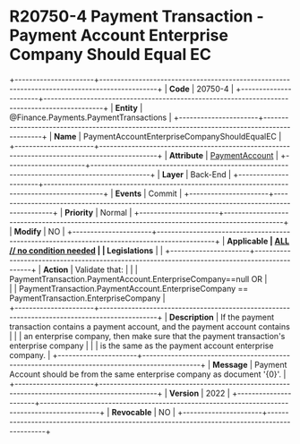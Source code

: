 ﻿---
erp.type: front-end-business-rule
erp.entity: Finance.Payments.PaymentTransactions
---

# R20750-4 Payment Transaction - Payment Account Enterprise Company Should Equal EC
+----------------------+----------------------------------------------------------------------------------------------+
| **Code**             | 20750-4                                                                                      |
+----------------------+----------------------------------------------------------------------------------------------+
| **Entity**           | @Finance.Payments.PaymentTransactions                                                        |
+----------------------+----------------------------------------------------------------------------------------------+
| **Name**             | PaymentAccountEnterpriseCompanyShouldEqualEC                                                 |
+----------------------+----------------------------------------------------------------------------------------------+
| **Attribute**        | [PaymentAccount](../entities/Finance.Payments.PaymentTransactions.md#paymentaccount)         |
+----------------------+----------------------------------------------------------------------------------------------+
| **Layer**            | Back-End                                                                                     |
+----------------------+----------------------------------------------------------------------------------------------+
| **Events**           | Commit                                                                                       |
+----------------------+----------------------------------------------------------------------------------------------+
| **Priority**         | Normal                                                                                       |
+----------------------+----------------------------------------------------------------------------------------------+
| **Modify**           | NO                                                                                           |
+----------------------+----------------------------------------------------------------------------------------------+
| **Applicable         | [ALL // no condition needed](xref:applicable-legislations)                                   |
| Legislations**       |                                                                                              |
+----------------------+----------------------------------------------------------------------------------------------+
| **Action**           | Validate that:                                                                               |
|                      | PaymentTransaction.PaymentAccount.EnterpriseCompany==null  OR                                |  
|                      | PaymentTransaction.PaymentAccount.EnterpriseCompany == PaymentTransaction.EnterpriseCompany  |  
+----------------------+----------------------------------------------------------------------------------------------+
| **Description**      | If the payment transaction contains a payment account, and the payment account contains      |
|                      | an enterprise company, then make sure that the payment transaction's enterprise company      |
|                      | is the same as the payment account enterprise company.                                       |
+----------------------+----------------------------------------------------------------------------------------------+
| **Message**          | Payment Account should be from the same enterprise company as document '{0}'.                |
+----------------------+----------------------------------------------------------------------------------------------+
| **Version**          | 2022                                                                                         |
+----------------------+----------------------------------------------------------------------------------------------+
| **Revocable**        | NO                                                                                           |
+----------------------+----------------------------------------------------------------------------------------------+
